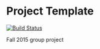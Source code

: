 # Project Template
[![Build Status](https://travis-ci.org/berkeley-stat159/project-aleph.svg?branch=master)](https://travis-ci.org/berkeley-stat159/project-aleph?branch=master)

Fall 2015 group project
